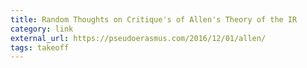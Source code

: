 ```yaml
---
title: Random Thoughts on Critique's of Allen's Theory of the IR
category: link
external_url: https://pseudoerasmus.com/2016/12/01/allen/
tags: takeoff
---
```

